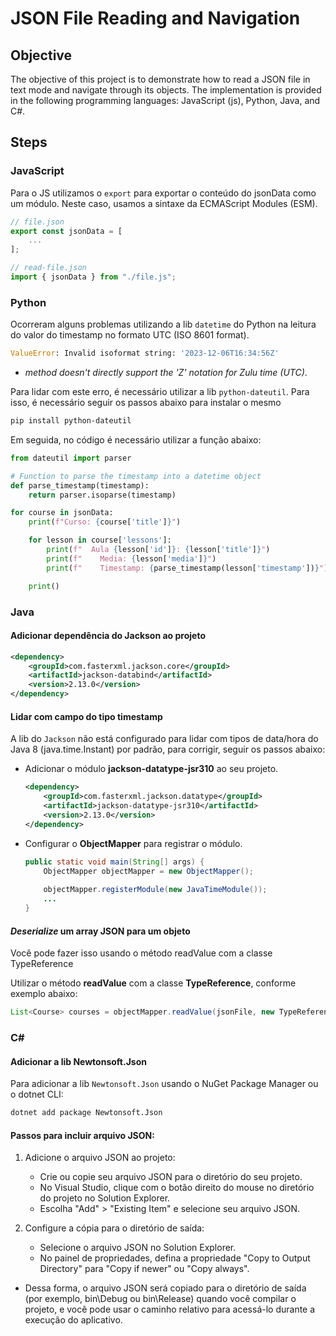 # JSON File Reading and Navigation

## Objective
The objective of this project is to demonstrate how to read a JSON file in text mode and navigate through its objects. The implementation is provided in the following programming languages: JavaScript (js), Python, Java, and C#.

## Steps

### JavaScript

Para o JS utilizamos o ``export`` para exportar o conteúdo do jsonData como um módulo. Neste caso, usamos a sintaxe da ECMAScript Modules (ESM).

```javascript
// file.json
export const jsonData = [
    ...
];

// read-file.json
import { jsonData } from "./file.js";
```

### Python

Ocorreram alguns problemas utilizando a lib ``datetime`` do Python na leitura do valor do timestamp no formato UTC (ISO 8601 format). 

```python
ValueError: Invalid isoformat string: '2023-12-06T16:34:56Z'
```
- *method doesn't directly support the 'Z' notation for Zulu time (UTC)*.


Para lidar com este erro, é necessário utilizar a lib ``python-dateutil``. Para isso, é necessário seguir os passos abaixo para instalar o mesmo

```bash
pip install python-dateutil
```

Em seguida, no código é necessário utilizar a função abaixo:

```python
from dateutil import parser

# Function to parse the timestamp into a datetime object
def parse_timestamp(timestamp):
    return parser.isoparse(timestamp)

for course in jsonData:
    print(f"Curso: {course['title']}")

    for lesson in course['lessons']:
        print(f"  Aula {lesson['id']}: {lesson['title']}")
        print(f"    Media: {lesson['media']}")
        print(f"    Timestamp: {parse_timestamp(lesson['timestamp'])}")

    print()
```

### Java

#### Adicionar dependência do Jackson ao projeto

```xml
<dependency>
    <groupId>com.fasterxml.jackson.core</groupId>
    <artifactId>jackson-databind</artifactId>
    <version>2.13.0</version>
</dependency>
```

####  Lidar com campo do tipo timestamp

A lib do ```Jackson``` não está configurado para lidar com tipos de data/hora do Java 8 (java.time.Instant) por padrão, para corrigir, seguir os passos abaixo:

- Adicionar o módulo **jackson-datatype-jsr310** ao seu projeto.

    ```xml
    <dependency>
        <groupId>com.fasterxml.jackson.datatype</groupId>
        <artifactId>jackson-datatype-jsr310</artifactId>
        <version>2.13.0</version>
    </dependency>
    ```
- Configurar o **ObjectMapper** para registrar o módulo. 

    ```java
    public static void main(String[] args) {
        ObjectMapper objectMapper = new ObjectMapper();
        
        objectMapper.registerModule(new JavaTimeModule());
        ...
    }
    ```

#### *Deserialize* um array JSON para um objeto 

Você pode fazer isso usando o método readValue com a classe TypeReference

Utilizar o método **readValue** com a classe **TypeReference**, conforme exemplo abaixo:

```java
List<Course> courses = objectMapper.readValue(jsonFile, new TypeReference<List<Course>>() {});
```
### C#

#### Adicionar a lib Newtonsoft.Json
Para adicionar a lib ```Newtonsoft.Json``` usando o NuGet Package Manager ou o dotnet CLI:
    
```bash
dotnet add package Newtonsoft.Json
```

#### Passos para incluir arquivo JSON:

1. Adicione o arquivo JSON ao projeto:
    - Crie ou copie seu arquivo JSON para o diretório do seu projeto.
    - No Visual Studio, clique com o botão direito do mouse no diretório do projeto no Solution Explorer.
    - Escolha "Add" > "Existing Item" e selecione seu arquivo JSON.

2. Configure a cópia para o diretório de saída:
    - Selecione o arquivo JSON no Solution Explorer.
    - No painel de propriedades, defina a propriedade "Copy to Output Directory" para "Copy if newer" ou "Copy always".

- Dessa forma, o arquivo JSON será copiado para o diretório de saída (por exemplo, bin\Debug ou bin\Release) quando você compilar o projeto, e você pode usar o caminho relativo para acessá-lo durante a execução do aplicativo.



